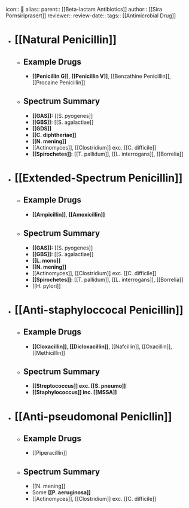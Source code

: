 icon:: 💊
alias::
parent:: [[Beta-lactam Antibiotics]] 
author:: [[Sira Pornsiriprasert]] 
reviewer::
review-date::
tags:: [[Antimicrobial Drug]]

- # [[Natural Penicillin]]
	- ## Example Drugs
		- **[[Penicillin G]]**, **[[Penicillin V]]**, [[Benzathine Penicillin]], [[Procaine Penicillin]]
	- ## Spectrum Summary
		- **[[GAS]]:** [[S. pyogenes]]
		- **[[GBS]]:** [[S. agalactiae]]
		- **[[GDS]]**
		- **[[C. diphtheriae]]**
		- **[[N. mening]]**
		- [[Actinomyces]], [[Clostridium]] exc. [[C. difficile]]
		- **[[Spirochetes]]:** [[T. pallidum]], [[L. interrogans]], [[Borrelia]]
- # [[Extended-Spectrum Penicillin]]
	- ## Example Drugs
		- **[[Ampicillin]]**, **[[Amoxicillin]]**
	- ## Spectrum Summary
		- **[[GAS]]:** [[S. pyogenes]]
		- **[[GBS]]:** [[S. agalactiae]]
		- **[[L. mono]]**
		- **[[N. mening]]**
		- [[Actinomyces]], [[Clostridium]] exc. [[C. difficile]]
		- **[[Spirochetes]]:** [[T. pallidum]], [[L. interrogans]], [[Borrelia]]
		- [[H. pylori]]
- # [[Anti-staphyloccocal Penicillin]]
	- ## Example Drugs
		- **[[Cloxacillin]]**, **[[Dicloxacillin]]**, [[Nafcillin]], [[Oxacillin]], [[Methicillin]]
	- ## Spectrum Summary
		- **[[Streptococcus]] exc. [[S. pneumo]]**
		- **[[Staphylococcus]] inc. [[MSSA]]**
- # [[Anti-pseudomonal Penicllin]]
	- ## Example Drugs
		- [[Piperacillin]]
	- ## Spectrum Summary
		- [[N. mening]]
		- Some **[[P. aeruginosa]]**
		- [[Actinomyces]], [[Clostridium]] exc. [[C. difficile]]